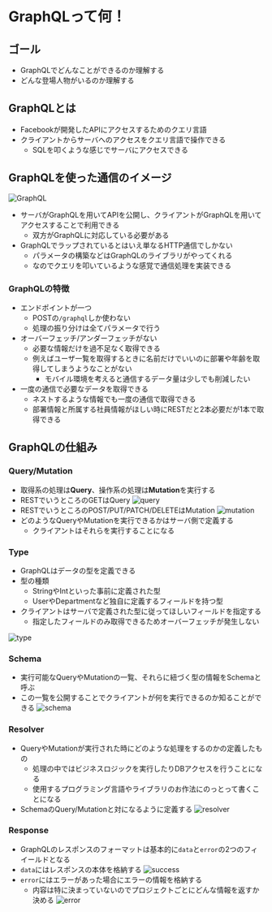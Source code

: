 # GraphQLって何！

## ゴール

- GraphQLでどんなことができるのか理解する
- どんな登場人物がいるのか理解する

## GraphQLとは

- Facebookが開発したAPIにアクセスするためのクエリ言語
- クライアントからサーバへのアクセスをクエリ言語で操作できる
    - SQLを叩くような感じでサーバにアクセスできる

## GraphQLを使った通信のイメージ

![GraphQL](/images/2-1.png)

- サーバがGraphQLを用いてAPIを公開し、クライアントがGraphQLを用いてアクセスすることで利用できる
    - 双方がGraphQLに対応している必要がある
- GraphQLでラップされているとはいえ単なるHTTP通信でしかない
    - パラメータの構築などはGraphQLのライブラリがやってくれる
    - なのでクエリを叩いているような感覚で通信処理を実装できる

### GraphQLの特徴

- エンドポイントが一つ
    - POSTの`/graphql`しか使わない
    - 処理の振り分けは全てパラメータで行う
- オーバーフェッチ/アンダーフェッチがない
    - 必要な情報だけを過不足なく取得できる
    - 例えばユーザ一覧を取得するときに名前だけでいいのに部署や年齢を取得してしまうようなことがない
        - モバイル環境を考えると通信するデータ量は少しでも削減したい
- 一度の通信で必要なデータを取得できる
    - ネストするような情報でも一度の通信で取得できる
    - 部署情報と所属する社員情報がほしい時にRESTだと2本必要だが1本で取得できる

## GraphQLの仕組み

### Query/Mutation

- 取得系の処理は**Query**、操作系の処理は**Mutation**を実行する
- RESTでいうところのGETはQuery
![query](/images/2-2.png)
- RESTでいうところのPOST/PUT/PATCH/DELETEはMutation
![mutation](/images/2-3.png)
- どのようなQueryやMutationを実行できるかはサーバ側で定義する
    - クライアントはそれらを実行することになる

### Type

- GraphQLはデータの型を定義できる
- 型の種類
    - StringやIntといった事前に定義された型
    - UserやDepartmentなど独自に定義するフィールドを持つ型
- クライアントはサーバで定義された型に従ってほしいフィールドを指定する
    - 指定したフィールドのみ取得できるためオーバーフェッチが発生しない

![type](/images/2-4.png)

### Schema

- 実行可能なQueryやMutationの一覧、それらに紐づく型の情報をSchemaと呼ぶ
- この一覧を公開することでクライアントが何を実行できるのか知ることができる
![schema](/images/2-5.png)

### Resolver

- QueryやMutationが実行された時にどのような処理をするのかの定義したもの
    - 処理の中ではビジネスロジックを実行したりDBアクセスを行うことになる
    - 使用するプログラミング言語やライブラリのお作法にのっとって書くことになる
- SchemaのQuery/Mutationと対になるように定義する
![resolver](/images/2-6.png)


### Response

- GraphQLのレスポンスのフォーマットは基本的に`data`と`error`の2つのフィイールドとなる
- `data`にはレスポンスの本体を格納する
![success](/images/2-7.png)
- `error`にはエラーがあった場合にエラーの情報を格納する
    - 内容は特に決まっていないのでプロジェクトごとにどんな情報を返すか決める
![error](/images/2-8.png)


